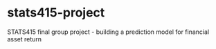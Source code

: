 # stats415-project
STATS415 final group project - building a prediction model for financial asset return 
